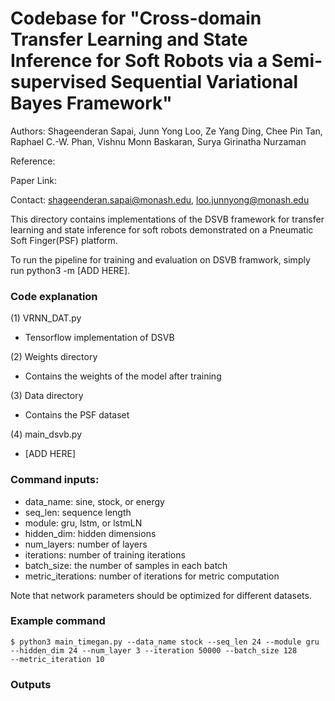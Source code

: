 # Codebase for "Cross-domain Transfer Learning and State Inference for Soft Robots via a Semi-supervised Sequential Variational Bayes Framework"

Authors: Shageenderan Sapai, Junn Yong Loo, Ze Yang Ding, Chee Pin Tan, Raphael C.-W. Phan, Vishnu Monn Baskaran, Surya Girinatha Nurzaman

Reference: 
 
Paper Link: 

Contact: shageenderan.sapai@monash.edu, loo.junnyong@monash.edu

This directory contains implementations of the DSVB framework for transfer learning and state inference for soft robots demonstrated on a Pneumatic Soft Finger(PSF) platform.

To run the pipeline for training and evaluation on DSVB framwork, simply run 
python3 -m [ADD HERE].

### Code explanation

(1) VRNN_DAT.py
- Tensorflow implementation of DSVB

(2) Weights directory  
- Contains the weights of the model after training

(3) Data directory  
- Contains the PSF dataset

(4) main_dsvb.py
- [ADD HERE]

### Command inputs:

-   data_name: sine, stock, or energy
-   seq_len: sequence length
-   module: gru, lstm, or lstmLN
-   hidden_dim: hidden dimensions
-   num_layers: number of layers
-   iterations: number of training iterations
-   batch_size: the number of samples in each batch
-   metric_iterations: number of iterations for metric computation

Note that network parameters should be optimized for different datasets.

### Example command

```shell
$ python3 main_timegan.py --data_name stock --seq_len 24 --module gru
--hidden_dim 24 --num_layer 3 --iteration 50000 --batch_size 128 
--metric_iteration 10
```

### Outputs



